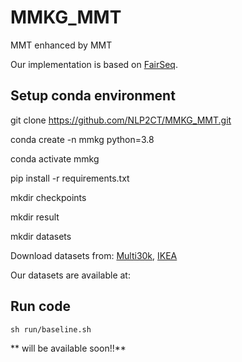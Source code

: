 # MMKG_MMT

MMT enhanced by MMT

Our implementation is based on [FairSeq](https://github.com/pytorch/fairseq.git).

## Setup conda environment

git clone https://github.com/NLP2CT/MMKG_MMT.git

conda create -n mmkg python=3.8

conda activate mmkg

pip install -r requirements.txt

mkdir checkpoints

mkdir result

mkdir datasets

Download datasets from: [Multi30k](https://github.com/multi30k/dataset.git), [IKEA](https://github.com/zmykevin/A-Visual-Attention-Grounding-Neural-Model.git)

Our datasets are available at:

## Run code

```
sh run/baseline.sh
```

** will be available soon!!**
